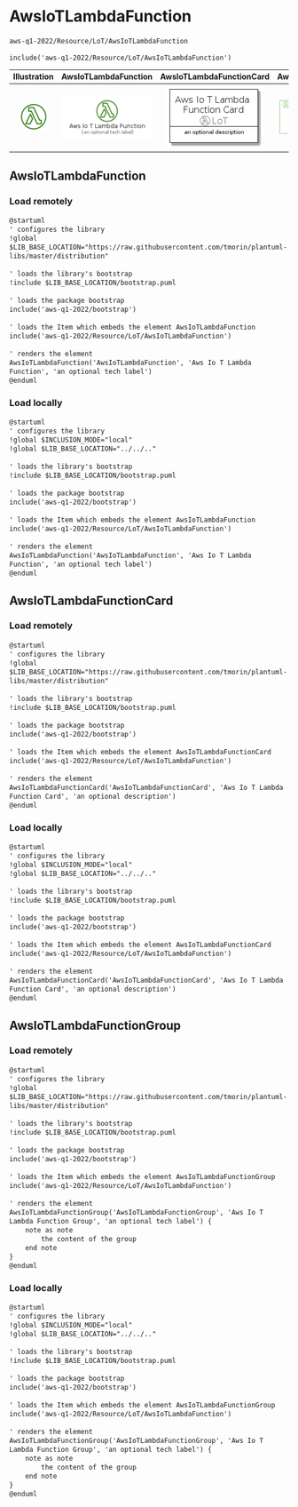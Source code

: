 # AwsIoTLambdaFunction


```text
aws-q1-2022/Resource/LoT/AwsIoTLambdaFunction
```

```text
include('aws-q1-2022/Resource/LoT/AwsIoTLambdaFunction')
```



| Illustration | AwsIoTLambdaFunction | AwsIoTLambdaFunctionCard | AwsIoTLambdaFunctionGroup |
| :---: | :---: | :---: | :---: |
| ![illustration for Illustration](../../../aws-q1-2022/Resource/LoT/AwsIoTLambdaFunction.png) | ![illustration for AwsIoTLambdaFunction](../../../aws-q1-2022/Resource/LoT/AwsIoTLambdaFunction.Local.png) | ![illustration for AwsIoTLambdaFunctionCard](../../../aws-q1-2022/Resource/LoT/AwsIoTLambdaFunctionCard.Local.png) | ![illustration for AwsIoTLambdaFunctionGroup](../../../aws-q1-2022/Resource/LoT/AwsIoTLambdaFunctionGroup.Local.png) |




## AwsIoTLambdaFunction

### Load remotely
```plantuml
@startuml
' configures the library
!global $LIB_BASE_LOCATION="https://raw.githubusercontent.com/tmorin/plantuml-libs/master/distribution"

' loads the library's bootstrap
!include $LIB_BASE_LOCATION/bootstrap.puml

' loads the package bootstrap
include('aws-q1-2022/bootstrap')

' loads the Item which embeds the element AwsIoTLambdaFunction
include('aws-q1-2022/Resource/LoT/AwsIoTLambdaFunction')

' renders the element
AwsIoTLambdaFunction('AwsIoTLambdaFunction', 'Aws Io T Lambda Function', 'an optional tech label')
@enduml
```

### Load locally
```plantuml
@startuml
' configures the library
!global $INCLUSION_MODE="local"
!global $LIB_BASE_LOCATION="../../.."

' loads the library's bootstrap
!include $LIB_BASE_LOCATION/bootstrap.puml

' loads the package bootstrap
include('aws-q1-2022/bootstrap')

' loads the Item which embeds the element AwsIoTLambdaFunction
include('aws-q1-2022/Resource/LoT/AwsIoTLambdaFunction')

' renders the element
AwsIoTLambdaFunction('AwsIoTLambdaFunction', 'Aws Io T Lambda Function', 'an optional tech label')
@enduml
```

## AwsIoTLambdaFunctionCard

### Load remotely
```plantuml
@startuml
' configures the library
!global $LIB_BASE_LOCATION="https://raw.githubusercontent.com/tmorin/plantuml-libs/master/distribution"

' loads the library's bootstrap
!include $LIB_BASE_LOCATION/bootstrap.puml

' loads the package bootstrap
include('aws-q1-2022/bootstrap')

' loads the Item which embeds the element AwsIoTLambdaFunctionCard
include('aws-q1-2022/Resource/LoT/AwsIoTLambdaFunction')

' renders the element
AwsIoTLambdaFunctionCard('AwsIoTLambdaFunctionCard', 'Aws Io T Lambda Function Card', 'an optional description')
@enduml
```

### Load locally
```plantuml
@startuml
' configures the library
!global $INCLUSION_MODE="local"
!global $LIB_BASE_LOCATION="../../.."

' loads the library's bootstrap
!include $LIB_BASE_LOCATION/bootstrap.puml

' loads the package bootstrap
include('aws-q1-2022/bootstrap')

' loads the Item which embeds the element AwsIoTLambdaFunctionCard
include('aws-q1-2022/Resource/LoT/AwsIoTLambdaFunction')

' renders the element
AwsIoTLambdaFunctionCard('AwsIoTLambdaFunctionCard', 'Aws Io T Lambda Function Card', 'an optional description')
@enduml
```

## AwsIoTLambdaFunctionGroup

### Load remotely
```plantuml
@startuml
' configures the library
!global $LIB_BASE_LOCATION="https://raw.githubusercontent.com/tmorin/plantuml-libs/master/distribution"

' loads the library's bootstrap
!include $LIB_BASE_LOCATION/bootstrap.puml

' loads the package bootstrap
include('aws-q1-2022/bootstrap')

' loads the Item which embeds the element AwsIoTLambdaFunctionGroup
include('aws-q1-2022/Resource/LoT/AwsIoTLambdaFunction')

' renders the element
AwsIoTLambdaFunctionGroup('AwsIoTLambdaFunctionGroup', 'Aws Io T Lambda Function Group', 'an optional tech label') {
    note as note
        the content of the group
    end note
}
@enduml
```

### Load locally
```plantuml
@startuml
' configures the library
!global $INCLUSION_MODE="local"
!global $LIB_BASE_LOCATION="../../.."

' loads the library's bootstrap
!include $LIB_BASE_LOCATION/bootstrap.puml

' loads the package bootstrap
include('aws-q1-2022/bootstrap')

' loads the Item which embeds the element AwsIoTLambdaFunctionGroup
include('aws-q1-2022/Resource/LoT/AwsIoTLambdaFunction')

' renders the element
AwsIoTLambdaFunctionGroup('AwsIoTLambdaFunctionGroup', 'Aws Io T Lambda Function Group', 'an optional tech label') {
    note as note
        the content of the group
    end note
}
@enduml
```

